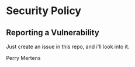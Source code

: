 # Security Policy

## Reporting a Vulnerability

Just create an issue in this repo, and i'll look into it.

Perry Mertens

